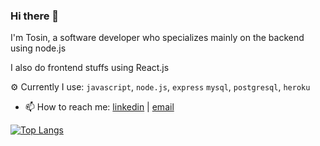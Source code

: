 ### Hi there 👋

I'm Tosin, a software developer who specializes mainly on the backend using node.js

I also do frontend stuffs using React.js
 
 ⚙ Currently I use: `javascript`, `node.js`, `express` `mysql`, `postgresql`, `heroku` 

- 📫 How to reach me: [linkedin](https://www.linkedin.com/in/tosin-oladeji-4395551ab/)  | [email](mailto:oladejit3@gmail.com)


[![Top Langs](https://github-readme-stats.vercel.app/api/top-langs/?tosin-webdev&layout=compact&theme=vision-friendly-dark)](https://github.com/anuraghazra/github-readme-stats)


<!--
**Tosin-webdev/Tosin-webdev** is a ✨ _special_ ✨ repository because its `README.md` (this file) appears on your GitHub profile.

Here are some ideas to get you started:

- 🔭 I’m currently working on ...
- 🌱 I’m currently learning ...
- 👯 I’m looking to collaborate on ...
- 🤔 I’m looking for help with ...
- 💬 Ask me about ...
- 📫 How to reach me: ...
- 😄 Pronouns: ...
- ⚡ Fun fact: ...
-->
